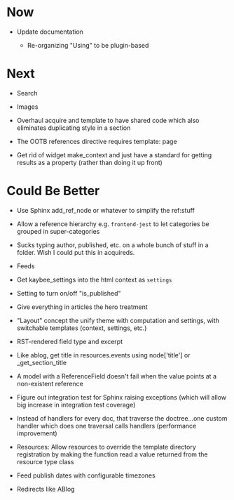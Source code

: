 # Now

- Update documentation

    - Re-organizing "Using" to be plugin-based

# Next

- Search

- Images

- Overhaul acquire and template to have shared code which also eliminates 
  duplicating style in a section
  
- The OOTB references directive requires template: page

- Get rid of widget make_context and just have a standard for getting 
  results as a property (rather than doing it up front)

# Could Be Better

- Use Sphinx add_ref_node or whatever to simplify the ref:stuff


- Allow a reference hierarchy e.g. ``frontend-jest`` to let categories 
  be grouped in super-categories

- Sucks typing author, published, etc. on a whole bunch of stuff in a 
  folder. Wish I could put this in acquireds.
  
- Feeds

- Get kaybee_settings into the html context as ``settings``

- Setting to turn on/off "is_published"

- Give everything in articles the hero treatment

- "Layout" concept the unify theme with computation and settings, with 
  switchable templates (context, settings, etc.)

- RST-rendered field type and excerpt

- Like ablog, get title in resources.events using node['title'] or 
  _get_section_title
  
- A model with a ReferenceField doesn't fail when the value points at 
  a non-existent reference

- Figure out integration test for Sphinx raising exceptions (which will 
  allow big increase in integration test coverage)

- Instead of handlers for every doc, that traverse the doctree...one custom 
  handler which does one traversal calls handlers (performance improvement)

- Resources: Allow resources to override the template directory registration 
  by making the function read a value returned from the resource type 
  class

- Feed publish dates with configurable timezones

- Redirects like ABlog


